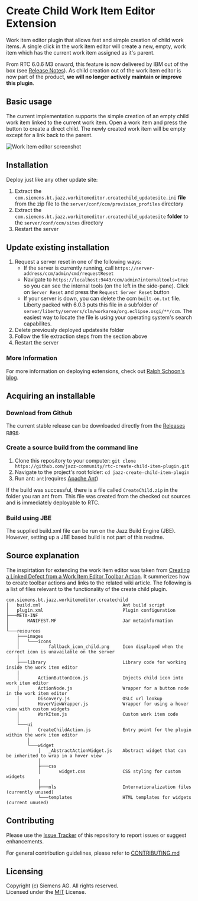 # Create Child Work Item Editor Extension
Work item editor plugin that allows fast and simple creation of child work items. A single click in the work item editor will create a new, empty, work item which has the current work item assigned as it's parent.

From RTC 6.0.6 M3 onward, this feature is now delivered by IBM out of the box (see [Release Notes](https://jazz.net/pub/new-noteworthy/rtc/6.0.6/M3/index.html#5)). As child creation out of the work item editor is now part of the product, **we will no longer actively maintain or improve this plugin**.

## Basic usage
The current implementation supports the simple creation of an empty child work item linked to the current work item. Open a work item and press the button to create a direct child. The newly created work item will be empty except for a link back to the parent.

![Work item editor screenshot](https://github.com/jazz-community/jazz-create-child-item-plugin/blob/master/documentation/work_item_action.png)

## Installation
Deploy just like any other update site:

1. Extract the `com.siemens.bt.jazz.workitemeditor.createchild_updatesite.ini` **file** from the zip file to the `server/conf/ccm/provision_profiles` directory
2. Extract the `com.siemens.bt.jazz.workitemeditor.createchild_updatesite` **folder** to the `server/conf/ccm/sites` directory
3. Restart the server

## Update existing installation
1. Request a server reset in one of the following ways:
    * If the server is currently running, call `https://server-address/ccm/admin/cmd/requestReset`
    * Navigate to `https://localhost:9443/ccm/admin?internaltools=true` so you can see the internal tools (on the left in the side-pane). Click on `Server Reset` and press the `Request Server Reset` button
    * If your server is down, you can delete the ccm `built-on.txt` file. Liberty packed with 6.0.3 puts this file in a subfolder of `server/liberty/servers/clm/workarea/org.eclipse.osgi/**/ccm`. The easiest way to locate the file is using your operating system's search capabilites.
2. Delete previously deployed updatesite folder
3. Follow the file extraction steps from the section above
4. Restart the server

### More Information
For more information on deploying extensions, check out [Ralph Schoon's blog](https://rsjazz.wordpress.com/2014/06/12/is-the-extension-deployed-how-can-i-redeploy/).

## Acquiring an installable

### Download from Github
The current stable release can be downloaded directly from the [Releases page](https://github.com/jazz-community/jazz-create-child-item-plugin/releases).

### Create a source build from the command line
1. Clone this repository to your computer: `git clone https://github.com/jazz-community/rtc-create-child-item-plugin.git`
2. Navigate to the project's root folder: `cd jazz-create-child-item-plugin`
3. Run ant: `ant`(requires [Apache Ant](http://ant.apache.org/))

If the build was successful, there is a file called `CreateChild.zip` in the folder you ran ant from. This file was created from the checked out sources and is immediately deployable to RTC.

### Build using JBE
The supplied build.xml file can be run on the Jazz Build Engine (JBE). However, setting up a JBE based build is not part of this readme.

## Source explanation
The inspirtation for extending the work item editor was taken from [Creating a Linked Defect from a Work Item Editor Toolbar Action](https://jazz.net/library/article/782). It summerizes how to create toolbar actions and links to the related wiki article. The following is a list of files relevant to the functionality of the create child plugin.

```
com.siemens.bt.jazz.workitemeditor.createchild
│   build.xml                               Ant build script
│   plugin.xml                              Plugin configuration
├───META-INF
│       MANIFEST.MF                         Jar metainformation
│
└───resources
    ├───images
    │   └───icons
    │           fallback_icon_child.png     Icon displayed when the correct icon is unavailable on the server
    │
    ├───library                             Library code for working inside the work item editor
    |
    │       ActionButtonIcon.js             Injects child icon into work item editor
    │       ActionNode.js                   Wrapper for a button node in the work item editor
    │       Discovery.js                    OSLC url lookup
    │       HoverViewWrapper.js             Wrapper for using a hover view with custom widgets
    │       WorkItem.js                     Custom work item code
    │
    └───ui
        │   CreateChildAction.js            Entry point for the plugin within the work item editor
        │
        └───widget
            │   _AbstractActionWidget.js    Abstract widget that can be inherited to wrap in a hover view
            │
            ├───css
            │       widget.css              CSS styling for custom widgets
            │
            ├───nls                         Internationalization files (currently unused)
            └───templates                   HTML templates for widgets (current unused)
```

## Contributing
Please use the [Issue Tracker](https://github.com/jazz-community/rtc-create-child-item-plugin/issues) of this repository to report issues or suggest enhancements.

For general contribution guidelines, please refer to [CONTRIBUTING.md](https://github.com/jazz-community/rtc-create-child-item-plugin/blob/master/CONTRIBUTING.md)

## Licensing
Copyright (c) Siemens AG. All rights reserved.<br>
Licensed under the [MIT](https://github.com/jazz-community/jazz-create-child-item-plugin/blob/master/LICENSE) License.

